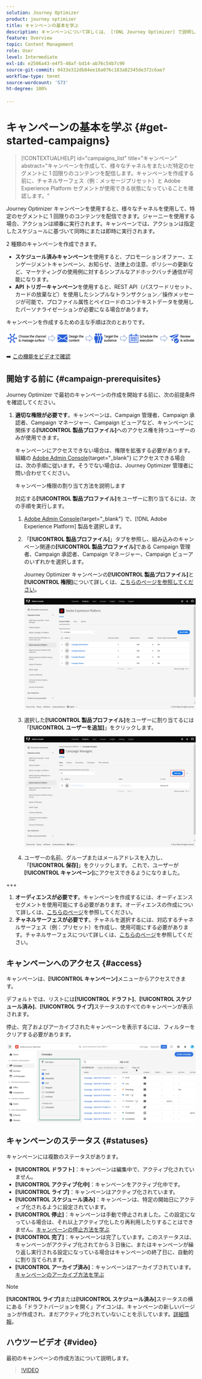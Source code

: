 ```yaml
---
solution: Journey Optimizer
product: journey optimizer
title: キャンペーンの基本を学ぶ
description: キャンペーンについて詳しくは、 [!DNL Journey Optimizer] で説明します。
feature: Overview
topic: Content Management
role: User
level: Intermediate
exl-id: e2506a43-e4f5-48af-bd14-ab76c54b7c90
source-git-commit: 0433e312db84ee16a076c183a82345de372c6ae7
workflow-type: tm+mt
source-wordcount: '573'
ht-degree: 100%

---
```


# キャンペーンの基本を学ぶ {#get-started-campaigns}

>[!CONTEXTUALHELP]
>id="campaigns_list"
>title="キャンペーン"
>abstract="キャンペーンを作成して、様々なチャネルをまたいだ特定のセグメントに 1 回限りのコンテンツを配信します。キャンペーンを作成する前に、チャネルサーフェス（例：メッセージプリセット）と Adobe Experience Platform セグメントが使用できる状態になっていることを確認します。"

Journey Optimizer キャンペーンを使用すると、様々なチャネルを使用して、特定のセグメントに 1 回限りのコンテンツを配信できます。ジャーニーを使用する場合、アクションは順番に実行されます。キャンペーンでは、アクションは指定したスケジュールに基づいて同時にまたは即時に実行されます。

2 種類のキャンペーンを作成できます。

* **スケジュール済みキャンペーン**&#x200B;を使用すると、プロモーションオファー、エンゲージメントキャンペーン、お知らせ、法律上の注意、ポリシーの更新など、マーケティングの使用例に対するシンプルなアドホックバッチ通信が可能になります。
* **API トリガーキャンペーン**&#x200B;を使用すると、REST API（パスワードリセット、カードの放棄など）を使用したシンプルなトランザクション／操作メッセージが可能で、プロファイル属性とペイロードのコンテキストデータを使用したパーソナライゼーションが必要になる場合があります。

キャンペーンを作成するための主な手順は次のとおりです。

![](assets/create-campaign-process.png)

➡️ [この機能をビデオで確認](#video)

## 開始する前に {#campaign-prerequisites}

Journey Optimizer で最初のキャンペーンの作成を開始する前に、次の前提条件を確認してください。

1. **適切な権限が必要です**。キャンペーンは、Campaign 管理者、Campaign 承認者、Campaign マネージャー、Campaign ビューアなど、キャンペーンに関係する&#x200B;**[!UICONTROL 製品プロファイル]**&#x200B;へのアクセス権を持つユーザーのみが使用できます。

   キャンペーンにアクセスできない場合は、権限を拡張する必要があります。組織の [Adobe Admin Console](https://adminconsole.adobe.com/){target=&quot;_blank&quot;} にアクセスできる場合は、次の手順に従います。そうでない場合は、Journey Optimizer 管理者に問い合わせてください。

   キャンペーン権限の割り当て方法を説明します

   対応する&#x200B;**[!UICONTROL 製品プロファイル]**&#x200B;をユーザーに割り当てるには、次の手順を実行します。

   1. [Adobe Admin Console](https://adminconsole.adobe.com/){target=&quot;_blank&quot;} で、[!DNL Adobe Experience Platform] 製品を選択します。

   1. 「**[!UICONTROL 製品プロファイル]**」タブを参照し、組み込みのキャンペーン関連の&#x200B;**[!UICONTROL 製品プロファイル]**&#x200B;である Campaign 管理者、Campaign 承認者、Campaign マネージャー、Campaign ビューアのいずれかを選択します。

      Journey Optimizer キャンペーンの&#x200B;**[!UICONTROL 製品プロファイル]**&#x200B;と&#x200B;**[!UICONTROL 権限]**&#x200B;について詳しくは、[こちらのページを参照してください](../administration/ootb-product-profiles.md)。

      ![](assets/do-not-localize/admin_1.png)

   1. 選択した&#x200B;**[!UICONTROL 製品プロファイル]**&#x200B;をユーザーに割り当てるには「**[!UICONTROL ユーザーを追加]**」をクリックします。

      ![](assets/do-not-localize/admin_2.png)

   1. ユーザーの名前、グループまたはメールアドレスを入力し、「**[!UICONTROL 保存]**」をクリックします。
   これで、ユーザーが&#x200B;**[!UICONTROL キャンペーン]**&#x200B;にアクセスできるようになりました。

+++

1. **オーディエンスが必要です**。キャンペーンを作成するには、オーディエンスセグメントを使用可能にする必要があります。オーディエンスの作成について詳しくは、[こちらのページ](../segment/about-segments.md)を参照してください。
1. **チャネルサーフェスが必要です**。チャネルを選択するには、対応するチャネルサーフェス（例：プリセット）を作成し、使用可能にする必要があります。チャネルサーフェスについて詳しくは、[こちらのページ](../configuration/channel-surfaces.md)を参照してください。

## キャンペーンへのアクセス {#access}

キャンペーンは、**[!UICONTROL キャンペーン]**&#x200B;メニューからアクセスできます。

デフォルトでは、リストには&#x200B;**[!UICONTROL ドラフト]**、**[!UICONTROL スケジュール済み]**、**[!UICONTROL ライブ]**&#x200B;ステータスのすべてのキャンペーンが表示されます。

停止、完了およびアーカイブされたキャンペーンを表示するには、フィルターをクリアする必要があります。

![](assets/create-campaign-list.png)

## キャンペーンのステータス {#statuses}

キャンペーンには複数のステータスがあります。

* **[!UICONTROL ドラフト]**：キャンペーンは編集中で、アクティブ化されていません。
* **[!UICONTROL アクティブ化中]**：キャンペーンをアクティブ化中です。
* **[!UICONTROL ライブ]**：キャンペーンはアクティブ化されています。
* **[!UICONTROL スケジュール済み]**：キャンペーンは、特定の開始日にアクティブ化されるように設定されています。
* **[!UICONTROL 停止]**：キャンペーンは手動で停止されました。この設定になっている場合は、それ以上アクティブ化したり再利用したりすることはできません。[キャンペーンの停止方法を学ぶ](modify-stop-campaign.md#stop)
* **[!UICONTROL 完了]**：キャンペーンは完了しています。このステータスは、キャンペーンがアクティブ化されてから 3 日後に、またはキャンペーンが繰り返し実行される設定になっている場合はキャンペーンの終了日に、自動的に割り当てられます。
* **[!UICONTROL アーカイブ済み]**：キャンペーンはアーカイブされています。[キャンペーンのアーカイブ方法を学ぶ](modify-stop-campaign.md#archive)

>[!NOTE]
>
>**[!UICONTROL ライブ]**&#x200B;または&#x200B;**[!UICONTROL スケジュール済み]**&#x200B;ステータスの横にある「ドラフトバージョンを開く」アイコンは、キャンペーンの新しいバージョンが作成され、まだアクティブ化されていないことを示しています。[詳細情報](modify-stop-campaign.md#modify)。

## ハウツービデオ {#video}

最初のキャンペーンの作成方法について説明します。

>[!VIDEO](https://video.tv.adobe.com/v/346680?quality=12)

